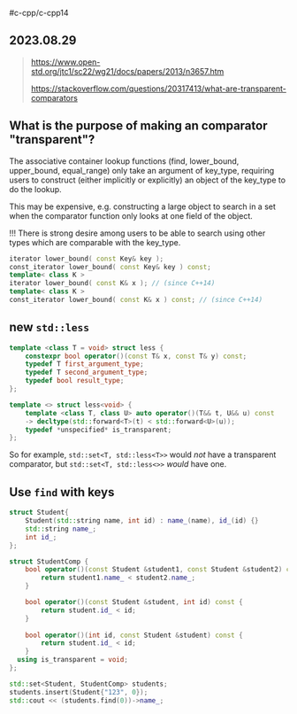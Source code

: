 #c-cpp/c-cpp14
## 2023.08.29

> https://www.open-std.org/jtc1/sc22/wg21/docs/papers/2013/n3657.htm
>
> https://stackoverflow.com/questions/20317413/what-are-transparent-comparators

## What is the purpose of making an comparator "transparent"?

The associative container lookup functions (find, lower_bound, upper_bound, equal_range) only take an argument of key_type, requiring users to construct (either implicitly or explicitly) an object of the key_type to do the lookup. 

This may be expensive, e.g. constructing a large object to search in a set when the comparator function only looks at one field of the object. 

!!! There is strong desire among users to be able to search using other types which are comparable with the key_type.

```cpp
iterator lower_bound( const Key& key );
const_iterator lower_bound( const Key& key ) const;
template< class K >
iterator lower_bound( const K& x ); // (since C++14)
template< class K >
const_iterator lower_bound( const K& x ) const; // (since C++14)
```

## new `std::less`

```cpp
template <class T = void> struct less {
    constexpr bool operator()(const T& x, const T& y) const;
    typedef T first_argument_type;
    typedef T second_argument_type;
    typedef bool result_type;
};

template <> struct less<void> {
    template <class T, class U> auto operator()(T&& t, U&& u) const
    -> decltype(std::forward<T>(t) < std::forward<U>(u));
    typedef *unspecified* is_transparent;
};
```

So for example, `std::set<T, std::less<T>>` would _not_ have a transparent comparator, but `std::set<T, std::less<>>` _would_ have one.

## Use `find` with keys

```cpp
struct Student{
    Student(std::string name, int id) : name_(name), id_(id) {}
    std::string name_;
    int id_;
};

struct StudentComp {
  	bool operator()(const Student &student1, const Student &student2) const {
        return student1.name_ < student2.name_;
    }

    bool operator()(const Student &student, int id) const {
        return student.id_ < id;
    }
  
    bool operator()(int id, const Student &student) const {
        return student.id_ < id;
    }
  using is_transparent = void;
};

std::set<Student, StudentComp> students;
students.insert(Student{"123", 0});
std::cout << (students.find(0))->name_;
```

